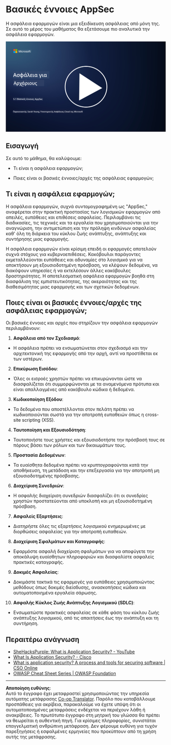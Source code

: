 <!--
CO_OP_TRANSLATOR_METADATA:
{
  "original_hash": "e4b56bb23078d3ffb7ad407d280b0c36",
  "translation_date": "2025-09-03T21:09:06+00:00",
  "source_file": "5.1 AppSec key concepts.md",
  "language_code": "el"
}
-->
# Βασικές έννοιες AppSec

Η ασφάλεια εφαρμογών είναι μια εξειδίκευση ασφάλειας από μόνη της. Σε αυτό το μέρος του μαθήματος θα εξετάσουμε πιο αναλυτικά την ασφάλεια εφαρμογών.

[![Παρακολουθήστε το βίντεο](../../translated_images/5-1_placeholder.29d7c06237ea84d113c4d91a72ee86a08f73f60187f2a32828c28cfda4f0aeb5.el.png)](https://learn-video.azurefd.net/vod/player?id=d81dc210-ee8a-445a-aee0-aaf8a2b37af2)

## Εισαγωγή

Σε αυτό το μάθημα, θα καλύψουμε:

- Τι είναι η ασφάλεια εφαρμογών;

- Ποιες είναι οι βασικές έννοιες/αρχές της ασφάλειας εφαρμογών;

## Τι είναι η ασφάλεια εφαρμογών;

Η ασφάλεια εφαρμογών, συχνά συντομογραφημένη ως "AppSec," αναφέρεται στην πρακτική προστασίας των λογισμικών εφαρμογών από απειλές, ευπάθειες και επιθέσεις ασφαλείας. Περιλαμβάνει τις διαδικασίες, τις τεχνικές και τα εργαλεία που χρησιμοποιούνται για την αναγνώριση, την αντιμετώπιση και την πρόληψη κινδύνων ασφαλείας καθ' όλη τη διάρκεια του κύκλου ζωής ανάπτυξης, ανάπτυξης και συντήρησης μιας εφαρμογής.

Η ασφάλεια εφαρμογών είναι κρίσιμη επειδή οι εφαρμογές αποτελούν συχνά στόχους για κυβερνοεπιθέσεις. Κακόβουλοι παράγοντες εκμεταλλεύονται ευπάθειες και αδυναμίες στο λογισμικό για να αποκτήσουν μη εξουσιοδοτημένη πρόσβαση, να κλέψουν δεδομένα, να διακόψουν υπηρεσίες ή να εκτελέσουν άλλες κακόβουλες δραστηριότητες. Η αποτελεσματική ασφάλεια εφαρμογών βοηθά στη διασφάλιση της εμπιστευτικότητας, της ακεραιότητας και της διαθεσιμότητας μιας εφαρμογής και των σχετικών δεδομένων.

## Ποιες είναι οι βασικές έννοιες/αρχές της ασφάλειας εφαρμογών;

Οι βασικές έννοιες και αρχές που στηρίζουν την ασφάλεια εφαρμογών περιλαμβάνουν:

1. **Ασφάλεια από τον Σχεδιασμό**:

- Η ασφάλεια πρέπει να ενσωματώνεται στον σχεδιασμό και την αρχιτεκτονική της εφαρμογής από την αρχή, αντί να προστίθεται εκ των υστέρων.

2. **Επικύρωση Εισόδου**:

- Όλες οι εισροές χρηστών πρέπει να επικυρώνονται ώστε να διασφαλίζεται ότι συμμορφώνονται με τα αναμενόμενα πρότυπα και είναι απαλλαγμένες από κακόβουλο κώδικα ή δεδομένα.

3. **Κωδικοποίηση Εξόδου**:

- Τα δεδομένα που αποστέλλονται στον πελάτη πρέπει να κωδικοποιούνται σωστά για την αποτροπή ευπαθειών όπως η cross-site scripting (XSS).

4. **Ταυτοποίηση και Εξουσιοδότηση**:

- Ταυτοποιήστε τους χρήστες και εξουσιοδοτήστε την πρόσβασή τους σε πόρους βάσει των ρόλων και των δικαιωμάτων τους.

5. **Προστασία Δεδομένων**:

- Τα ευαίσθητα δεδομένα πρέπει να κρυπτογραφούνται κατά την αποθήκευση, τη μετάδοση και την επεξεργασία για την αποτροπή μη εξουσιοδοτημένης πρόσβασης.

6. **Διαχείριση Συνεδριών**:

- Η ασφαλής διαχείριση συνεδριών διασφαλίζει ότι οι συνεδρίες χρηστών προστατεύονται από υποκλοπή και μη εξουσιοδοτημένη πρόσβαση.

7. **Ασφαλείς Εξαρτήσεις**:

- Διατηρήστε όλες τις εξαρτήσεις λογισμικού ενημερωμένες με διορθώσεις ασφαλείας για την αποτροπή ευπαθειών.

8. **Διαχείριση Σφαλμάτων και Καταγραφής**:

- Εφαρμόστε ασφαλή διαχείριση σφαλμάτων για να αποφύγετε την αποκάλυψη ευαίσθητων πληροφοριών και διασφαλίστε ασφαλείς πρακτικές καταγραφής.

9. **Δοκιμές Ασφαλείας**:

- Δοκιμάστε τακτικά τις εφαρμογές για ευπάθειες χρησιμοποιώντας μεθόδους όπως δοκιμές διείσδυσης, ανασκοπήσεις κώδικα και αυτοματοποιημένα εργαλεία σάρωσης.

10. **Ασφαλής Κύκλος Ζωής Ανάπτυξης Λογισμικού (SDLC)**:

- Ενσωματώστε πρακτικές ασφαλείας σε κάθε φάση του κύκλου ζωής ανάπτυξης λογισμικού, από τις απαιτήσεις έως την ανάπτυξη και τη συντήρηση.

## Περαιτέρω ανάγνωση

- [SheHacksPurple: What is Application Security? - YouTube](https://www.youtube.com/watch?v=eNmccQNzSSY)
- [What Is Application Security? - Cisco](https://www.cisco.com/c/en/us/solutions/security/application-first-security/what-is-application-security.html#~how-does-it-work)
- [What is application security? A process and tools for securing software | CSO Online](https://www.csoonline.com/article/566471/what-is-application-security-a-process-and-tools-for-securing-software.html)
- [OWASP Cheat Sheet Series | OWASP Foundation](https://owasp.org/www-project-cheat-sheets/)

---

**Αποποίηση ευθύνης**:  
Αυτό το έγγραφο έχει μεταφραστεί χρησιμοποιώντας την υπηρεσία αυτόματης μετάφρασης [Co-op Translator](https://github.com/Azure/co-op-translator). Παρόλο που καταβάλλουμε προσπάθειες για ακρίβεια, παρακαλούμε να έχετε υπόψη ότι οι αυτοματοποιημένες μεταφράσεις ενδέχεται να περιέχουν λάθη ή ανακρίβειες. Το πρωτότυπο έγγραφο στη μητρική του γλώσσα θα πρέπει να θεωρείται η αυθεντική πηγή. Για κρίσιμες πληροφορίες, συνιστάται επαγγελματική ανθρώπινη μετάφραση. Δεν φέρουμε ευθύνη για τυχόν παρεξηγήσεις ή εσφαλμένες ερμηνείες που προκύπτουν από τη χρήση αυτής της μετάφρασης.